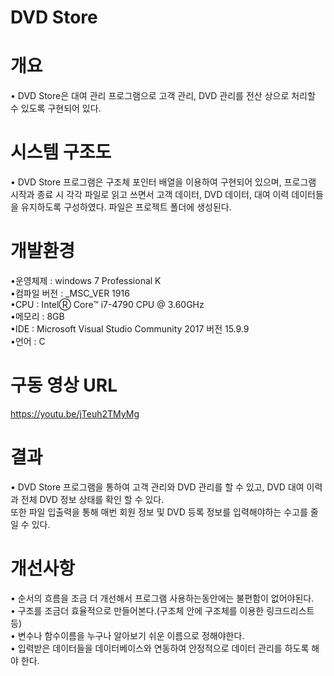 # **DVD Store**    

# **개요**    
• DVD Store은 대여 관리 프로그램으로 고객 관리, DVD 관리를 전산 상으로 처리할 수 있도록 구현되어 있다.  

# **시스템 구조도**  
• DVD Store 프로그램은 구조체 포인터 배열을 이용하여 구현되어 있으며, 프로그램 시작과 종료 시 각각 파일로 읽고 쓰면서 고객 데이터, DVD 데이터, 대여 이력 데이터들을 유지하도록 구성하였다.
  파일은 프로젝트 폴더에 생성된다.  

# **개발환경**  
•운영체제 : windows 7 Professional K  
•컴파일 버전 : _MSC_VER 1916  
•CPU : IntelⓇ Core™ i7-4790 CPU @ 3.60GHz  
•메모리 : 8GB  
•IDE : Microsoft Visual Studio Community 2017 버전 15.9.9  
•언어 : C

# **구동 영상 URL**    
https://youtu.be/jTeuh2TMyMg  

# **결과**    
• DVD Store 프로그램을 통하여 고객 관리와 DVD 관리를 할 수 있고, DVD 대여 이력과 전체 DVD 정보 상태를 확인 할 수 있다.   
  또한 파일 입출력을 통해 매번 회원 정보 및 DVD 등록 정보를 입력해야하는 수고를 줄일 수 있다.   

# **개선사항**  
• 순서의 흐름을 조금 더 개선해서 프로그램 사용하는동안에는 불편함이 없어야된다.    
• 구조를 조금더 효율적으로 만들어본다.(구조체 안에 구조체를 이용한 링크드리스트 등)  
• 변수나 함수이름을 누구나 알아보기 쉬운 이름으로 정해야한다.     
• 입력받은 데이터들을 데이터베이스와 연동하여 안정적으로 데이터 관리를 하도록 해야 한다.     
